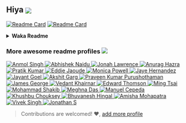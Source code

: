 ## Hiya <img align="center" src="https://media.giphy.com/media/1fhj2FW0661V3Nb2Me/giphy.gif" width="50">

[![Readme Card](https://github-readme-stats.vercel.app/api?username=ming-tsai&show_icons=true&theme=buefy&hide_border=true)](https://github.com/anuraghazra/github-readme-stats)
[![Readme Card](https://github-readme-streak-stats.herokuapp.com/?user=ming-tsai&theme=buefy&hide_border=true)](https://github.com/DenverCoder1/github-readme-streak-stats)


<details><summary><strong>Waka Readme</strong></summary>

<!--START_SECTION:waka-->
![Profile Views](http://img.shields.io/badge/Profile%20Views-9-blue)

**🐱 My GitHub Data** 

> 🏆 295 Contributions in the Year 2022
 > 
> 📦 39.0 kB Used in GitHub's Storage 
 > 
> 💼 Opted to Hire
 > 
> 📜 27 Public Repositories 
 > 
> 🔑 5 Private Repositories  
 > 
**I'm an Early 🐤** 

```text
🌞 Morning    236 commits    ██████░░░░░░░░░░░░░░░░░░░   24.82% 
🌆 Daytime    298 commits    ███████░░░░░░░░░░░░░░░░░░   31.34% 
🌃 Evening    413 commits    ██████████░░░░░░░░░░░░░░░   43.43% 
🌙 Night      4 commits      ░░░░░░░░░░░░░░░░░░░░░░░░░   0.42%

```
📅 **I'm Most Productive on Sunday** 

```text
Monday       105 commits    ██░░░░░░░░░░░░░░░░░░░░░░░   11.04% 
Tuesday      149 commits    ████░░░░░░░░░░░░░░░░░░░░░   15.67% 
Wednesday    121 commits    ███░░░░░░░░░░░░░░░░░░░░░░   12.72% 
Thursday     133 commits    ███░░░░░░░░░░░░░░░░░░░░░░   13.99% 
Friday       163 commits    ████░░░░░░░░░░░░░░░░░░░░░   17.14% 
Saturday     115 commits    ███░░░░░░░░░░░░░░░░░░░░░░   12.09% 
Sunday       165 commits    ████░░░░░░░░░░░░░░░░░░░░░   17.35%

```


📊 **This Week I Spent My Time On** 

```text
⌚︎ Time Zone: America/La_Paz

💬 Programming Languages: 
No Activity Tracked This Week

🔥 Editors: 
No Activity Tracked This Week

```

**I Mostly Code in TypeScript** 

```text
TypeScript               9 repos             █████████░░░░░░░░░░░░░░░░   37.5% 
C#                       5 repos             █████░░░░░░░░░░░░░░░░░░░░   20.83% 
Java                     5 repos             █████░░░░░░░░░░░░░░░░░░░░   20.83% 
Vue                      3 repos             ███░░░░░░░░░░░░░░░░░░░░░░   12.5% 
Jupyter Notebook         1 repo              █░░░░░░░░░░░░░░░░░░░░░░░░   4.17%

```


**Timeline**

![Chart not found](https://raw.githubusercontent.com/ming-tsai/ming-tsai/master/charts/bar_graph.png) 


 Last Updated on 03/04/2022 00:41:08 UTC
<!--END_SECTION:waka-->

</details>

### More awesome readme profiles <img align="top" src="https://media.giphy.com/media/1ZDCwrqow6vioQX4Yi/giphy.gif" width="30">
<!--awesome-profiles:start-->
<a href="https://github.com/anmol098">
    <img src="https://avatars.githubusercontent.com/u/15426564?u=5b0a7a4764c8aa9f554cb3dea4a3eae2b7b6a8ec&v=4" alt="Anmol Singh" width="60px" height="60px">
</a>
<a href="https://github.com/abhisheknaiidu">
    <img src="https://avatars.githubusercontent.com/u/55599878?u=20125265c87bbeb0801d57796ccaaed48fc08706&v=4" alt="Abhishek Naidu" width="60px" height="60px">
</a>
<a href="https://github.com/DenverCoder1">
    <img src="https://avatars.githubusercontent.com/u/20955511?u=5bbdbfe0199b05d6ca913fb799236c8beedcd192&v=4" alt="Jonah Lawrence" width="60px" height="60px">
</a>
<a href="https://github.com/anuraghazra">
    <img src="https://avatars.githubusercontent.com/u/35374649?u=3125539259bebd2d8af05462a37f22a4fba763e4&v=4" alt="Anurag Hazra" width="60px" height="60px">
</a>
<a href="https://github.com/pr2tik1">
    <img src="https://avatars.githubusercontent.com/u/34391513?u=e0f8dde92fae468403a53d3b1dcd960d366bbeff&v=4" alt="Pratik Kumar" width="60px" height="60px">
</a>
<a href="https://github.com/eddiejaoude">
    <img src="https://avatars.githubusercontent.com/u/624760?v=4" alt="Eddie Jaoude" width="60px" height="60px">
</a>
<a href="https://github.com/M0nica">
    <img src="https://avatars.githubusercontent.com/u/6998954?u=78ef436473b15f90ae2a50e64883ebf39c0c1b1d&v=4" alt="Monica Powell" width="60px" height="60px">
</a>
<a href="https://github.com/jayehernandez">
    <img src="https://avatars.githubusercontent.com/u/13959651?u=7c7e8c32a1b6c838daca2b689376539288a8572a&v=4" alt="Jaye Hernandez" width="60px" height="60px">
</a>
<a href="https://github.com/JayantGoel001">
    <img src="https://avatars.githubusercontent.com/u/54479676?u=52c05b3b0c1ec7fea0a4520334e5d93e9b02e22e&v=4" alt="Jayant Goel" width="60px" height="60px">
</a>
<a href="https://github.com/gargakshit">
    <img src="https://avatars.githubusercontent.com/u/15605299?u=e424225b7795e522558a7812dd71443c4e6f3667&v=4" alt="Akshit Garg" width="60px" height="60px">
</a>
<a href="https://github.com/praveenscience">
    <img src="https://avatars.githubusercontent.com/u/1830380?u=74697d8b1cbf3e16adec7b411369afbd53ce4864&v=4" alt="Praveen Kumar Purushothaman" width="60px" height="60px">
</a>
<a href="https://github.com/jamesgeorge007">
    <img src="https://avatars.githubusercontent.com/u/25279263?u=4b3389d9cd2e2aa0eab21899cb7e5746a4889e31&v=4" alt="James George" width="60px" height="60px">
</a>
<a href="https://github.com/VedantKhairnar">
    <img src="https://avatars.githubusercontent.com/u/42309779?u=0756e1c5b65c5e40ec0a4120081a56e97611f460&v=4" alt="Vedant Khairnar" width="60px" height="60px">
</a>
<a href="https://github.com/ethomson">
    <img src="https://avatars.githubusercontent.com/u/1130014?u=baab4900e651b50553a049146167b9e6b66a8a45&v=4" alt="Edward Thomson" width="60px" height="60px">
</a>
<a href="https://github.com/ming-tsai">
    <img src="https://avatars.githubusercontent.com/u/37890026?u=43559caf43dedba5fb5df816788153b4d2e00f7f&v=4" alt="Ming Tsai" width="60px" height="60px">
</a>
<a href="https://github.com/Mo-Shakib">
    <img src="https://avatars.githubusercontent.com/u/50780268?u=181bfaa2537ea05fbdadb6b06108c528958553c9&v=4" alt="Mohammad Shakib" width="60px" height="60px">
</a>
<a href="https://github.com/Meghna-DAS">
    <img src="https://avatars.githubusercontent.com/u/55181652?v=4" alt="Meghna Das" width="60px" height="60px">
</a>
<a href="https://github.com/mecm1993">
    <img src="https://avatars.githubusercontent.com/u/8043309?v=4" alt="Manuel Cepeda" width="60px" height="60px">
</a>
<a href="https://github.com/ChoukseyKhushbu">
    <img src="https://avatars.githubusercontent.com/u/48558044?u=e5b8301423907004b7b020fccd5cf284eb78fa59&v=4" alt="Khushbu Chouksey" width="60px" height="60px">
</a>
<a href="https://github.com/BhuvaneshHingal">
    <img src="https://avatars.githubusercontent.com/u/58567847?u=a326a2c8d5dcd311130910db488f7732d24caf25&v=4" alt="Bhuvanesh Hingal" width="60px" height="60px">
</a>
<a href="https://github.com/Amisha-Mohapatra">
    <img src="https://avatars.githubusercontent.com/u/68538660?u=35b3e3a15aa2903462e37a1be3c0f47adbea101d&v=4" alt="Amisha Mohapatra" width="60px" height="60px">
</a>
<a href="https://github.com/vivmost">
    <img src="https://avatars.githubusercontent.com/u/58110469?u=6d1f13d58562cf0bf0678205e03d16c010c86f19&v=4" alt="Vivek Singh" width="60px" height="60px">
</a>
<a href="https://github.com/TGTGamer">
    <img src="https://avatars.githubusercontent.com/u/11413796?v=4" alt="Jonathan S" width="60px" height="60px">
</a>

<!--awesome-profiles:end-->
<br />

> Contributions are welcomed! ❤, [add more profile](https://github.com/ming-tsai/ming-tsai/edit/master/src/data/users.ts)
